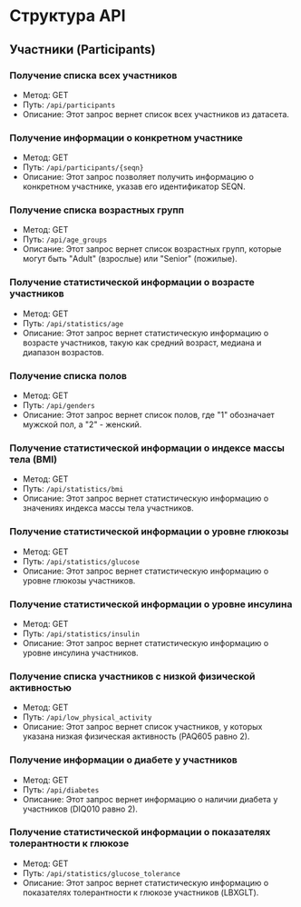 # Структура API

## Участники (Participants)

### Получение списка всех участников

- Метод: GET
- Путь: `/api/participants`
- Описание: Этот запрос вернет список всех участников из датасета.

### Получение информации о конкретном участнике

- Метод: GET
- Путь: `/api/participants/{seqn}`
- Описание: Этот запрос позволяет получить информацию о конкретном участнике, указав его идентификатор SEQN.

### Получение списка возрастных групп

- Метод: GET
- Путь: `/api/age_groups`
- Описание: Этот запрос вернет список возрастных групп, которые могут быть "Adult" (взрослые) или "Senior" (пожилые).

### Получение статистической информации о возрасте участников

- Метод: GET
- Путь: `/api/statistics/age`
- Описание: Этот запрос вернет статистическую информацию о возрасте участников, такую как средний возраст, медиана и диапазон возрастов.

### Получение списка полов

- Метод: GET
- Путь: `/api/genders`
- Описание: Этот запрос вернет список полов, где "1" обозначает мужской пол, а "2" - женский.

### Получение статистической информации о индексе массы тела (BMI)

- Метод: GET
- Путь: `/api/statistics/bmi`
- Описание: Этот запрос вернет статистическую информацию о значениях индекса массы тела участников.

### Получение статистической информации о уровне глюкозы

- Метод: GET
- Путь: `/api/statistics/glucose`
- Описание: Этот запрос вернет статистическую информацию о уровне глюкозы участников.

### Получение статистической информации о уровне инсулина

- Метод: GET
- Путь: `/api/statistics/insulin`
- Описание: Этот запрос вернет статистическую информацию о уровне инсулина участников.

### Получение списка участников с низкой физической активностью

- Метод: GET
- Путь: `/api/low_physical_activity`
- Описание: Этот запрос вернет список участников, у которых указана низкая физическая активность (PAQ605 равно 2).

### Получение информации о диабете у участников

- Метод: GET
- Путь: `/api/diabetes`
- Описание: Этот запрос вернет информацию о наличии диабета у участников (DIQ010 равно 2).

### Получение статистической информации о показателях толерантности к глюкозе

- Метод: GET
- Путь: `/api/statistics/glucose_tolerance`
- Описание: Этот запрос вернет статистическую информацию о показателях толерантности к глюкозе участников (LBXGLT).

